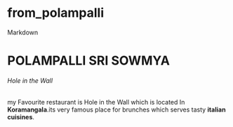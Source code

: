 # from_polampalli
Markdown
# POLAMPALLI SRI SOWMYA
###### Hole in the Wall
my Favourite restaurant is Hole in the Wall which is located In **Koramangala**.its very famous place for brunches which serves tasty **italian cuisines**.